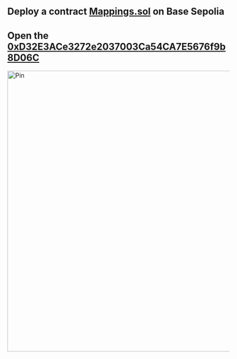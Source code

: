 Deploy a contract [Mappings.sol](https://github.com/SemBont/Mappings/blob/main/Mappings.sol) on Base Sepolia
-----------
Open the [0xD32E3ACe3272e2037003Ca54CA7E5676f9b8D06C](https://sepolia.basescan.org/address/0xd32e3ace3272e2037003ca54ca7e5676f9b8d06c)
----------
<img width="1362" height="637" alt="Pin" src="https://github.com/user-attachments/assets/39d3d633-9034-4721-81ad-685567bd388e" />
